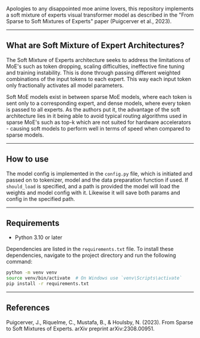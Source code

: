Apologies to any disappointed moe anime lovers, this repository implements a soft mixture of experts visual transformer model as described in the "From Sparse to Soft Mixtures of Experts" paper (Puigcerver et al., 2023).

---
## What are Soft Mixture of Expert Architectures?
The Soft Mixture of Experts architecture seeks to address the limitations of MoE's such as token dropping, scaling difficulties, ineffective fine tuning and training instability. This is done through passing different weighted combinations of the input tokens to each expert. This way each input token only fractionally activates all model parameters. 

Soft MoE models exist in between sparse MoE models, where each token is sent only to a corresponding expert, and dense models, where every token is passed to all experts. As the authors put it, the advantage of the soft architecture lies in it being able to avoid typical routing algorithms used in sparse MoE's such as top-k which are not suited for hardware accelerators - causing soft models to perform well in terms of speed when compared to sparse models.

---
## How to use
The model config is implemented in the `config.py` file, which is initiated and passed on to tokenizer, model and the data preparation function if used. If `should_load` is specified, and a path is provided the model will load the weights and model config with it. Likewise it will save both params and config in the specified path.

---
## Requirements
- Python 3.10 or later

Dependencies are listed in the `requirements.txt` file. To install these dependencies, navigate to the project directory and run the following command:

```bash
python -m venv venv
source venv/bin/activate  # On Windows use `venv\Scripts\activate`
pip install -r requirements.txt
```

---
## References
Puigcerver, J., Riquelme, C., Mustafa, B., & Houlsby, N. (2023). From Sparse to Soft Mixtures of Experts. arXiv preprint arXiv:2308.00951.
